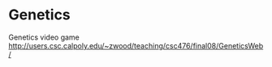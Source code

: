 Genetics
========

Genetics video game  http://users.csc.calpoly.edu/~zwood/teaching/csc476/final08/GeneticsWeb/